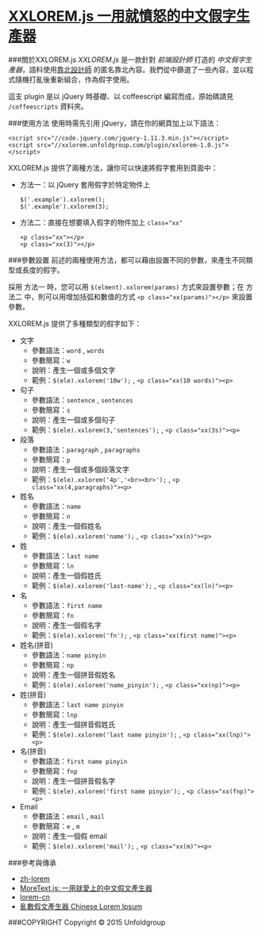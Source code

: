 # [XXLOREM.js 一用就憤怒的中文假字生產器](http://xxlorem.unfoldgroup.com/)

###關於XXLOREM.js
*XXLOREM.js* 是一款針對 *前端設計師* 打造的 *中文假字生產器*，語料使用[靠北設計師](http://fb.com/kobedesigner) 的匿名靠北內容。我們從中篩選了一些內容，並以程式隨機打亂後重新組合，作為假字使用。

這支 plugin 是以 jQuery 時基礎、以 coffeescript 編寫而成，原始碼請見 `/coffeescripts` 資料夾。


###使用方法
使用時需先引用 jQuery，請在你的網頁加上以下語法：
```
<script src="//code.jquery.com/jquery-1.11.3.min.js"></script>
<script src="//xxlorem.unfoldgroup.com/plugin/xxlorem-1.0.js"></script>
```

XXLOREM.js 提供了兩種方法，讓你可以快速將假字套用到頁面中：
- 方法一：以 jQuery 套用假字於特定物件上
  ```
  $('.example').xxlorem();
  $('.example').xxlorem(3);
  ```
- 方法二：直接在想要填入假字的物件加上 `class="xx"`
  ```
  <p class="xx"></p>
  <p class="xx(3)"></p>
  ```


###參數設置
前述的兩種使用方法，都可以藉由設置不同的參數，來產生不同類型或長度的假字。

採用 方法一 時，您可以用 `$(elment).xxlorem(params)` 方式來設置參數；在 方法二 中，則可以用增加括弧和數值的方式 `<p class="xx(params)"></p>` 來設置參數。

XXLOREM.js 提供了多種類型的假字如下：
- 文字
  - 參數語法：`word` , `words`
  - 參數簡寫：`w`
  - 說明：產生一個或多個文字
  - 範例：`$(ele).xxlorem('10w');` , `<p class="xx(10 words)"><p>`
- 句子
  - 參數語法：`sentence` , `sentences`
  - 參數簡寫：`s`
  - 說明：產生一個或多個句子
  - 範例：`$(ele).xxlorem(3,'sentences');` , `<p class="xx(3s)"><p>`
- 段落
  - 參數語法：`paragraph` , `paragraphs`
  - 參數簡寫：`p`
  - 說明：產生一個或多個段落文字
  - 範例：`$(ele).xxlorem('4p','<br><br>');` , `<p class="xx(4,paragraphs)"><p>`
- 姓名
  - 參數語法：`name`
  - 參數簡寫：`n`
  - 說明：產生一個假姓名
  - 範例：`$(ele).xxlorem('name');` , `<p class="xx(n)"><p>`
- 姓
  - 參數語法：`last name`
  - 參數簡寫：`ln`
  - 說明：產生一個假姓氏
  - 範例：`$(ele).xxlorem('last-name');` , `<p class="xx(ln)"><p>`
- 名
  - 參數語法：`first name`
  - 參數簡寫：`fn`
  - 說明：產生一個假名字
  - 範例：`$(ele).xxlorem('fn');` , `<p class="xx(first name)"><p>`
- 姓名(拼音)
  - 參數語法：`name pinyin`
  - 參數簡寫：`np`
  - 說明：產生一個拼音假姓名
  - 範例：`$(ele).xxlorem('name_pinyin');` , `<p class="xx(np)"><p>`
- 姓(拼音)
  - 參數語法：`last name pinyin`
  - 參數簡寫：`lnp`
  - 說明：產生一個拼音假姓氏
  - 範例：`$(ele).xxlorem('last name pinyin');` , `<p class="xx(lnp)"><p>`
- 名(拼音)
  - 參數語法：`first name pinyin`
  - 參數簡寫：`fnp`
  - 說明：產生一個拼音假名字
  - 範例：`$(ele).xxlorem('first name pinyin');` , `<p class="xx(fnp)"><p>`
- Email
  - 參數語法：`email` , `mail`
  - 參數簡寫：`e` , `m`
  - 說明：產生一個假 email
  - 範例：`$(ele).xxlorem('mail');` , `<p class="xx(m)"><p>`


###參考與傳承
* [zh-lorem](https://github.com/gugod/zh-lorem)
* [MoreText.js: 一用就愛上的中文假文產生器](http://more.handlino.com/)
* [lorem-cn](https://github.com/webzhao/lorem-cn)
* [亂數假文產生器 Chinese Lorem Ipsum](http://www.richyli.com/tool/loremipsum/)


###COPYRIGHT
Copyright © 2015 Unfoldgroup
